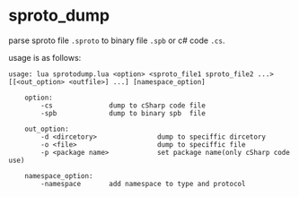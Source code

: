 # sproto_dump
parse sproto file `.sproto` to binary file `.spb` or c# code `.cs`.

usage is as follows:
```
usage: lua sprotodump.lua <option> <sproto_file1 sproto_file2 ...> [[<out_option> <outfile>] ...] [namespace_option]

    option: 
        -cs              dump to cSharp code file
        -spb             dump to binary spb  file

    out_option:
        -d <dircetory>               dump to speciffic dircetory
        -o <file>                    dump to speciffic file
        -p <package name>            set package name(only cSharp code use)

    namespace_option:
        -namespace       add namespace to type and protocol
```
